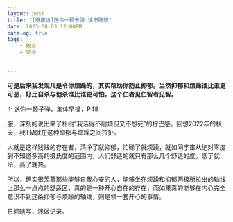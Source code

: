 ```yaml
---
layout: post
title: "[待填坑]送你一颗子弹 读书随想"
date: 2023-08-03 12:00PM
catalog: true
tags:
    - 散文
    - 读书
 

---
```


**可是后来我发现凡是令你烦躁的，其实帮助你防止抑郁。当然抑郁和烦躁谁比谁更可恶，好比自杀与他杀谁比谁更可怕，这个仁者见仁智者见智。**

↑ 送你一颗子弹，集体早操，P48

服，深刻的说出来了朴树“我活得不耐烦但又不想死”的拧巴感。回想2022年的秋天，我TM就在这种抑郁与烦躁之间拉扯。

人就是这样贱贱的存在者，清净了就抑郁，忙碌了就烦躁，就如同宇宙从绝对零度到不知道多高的摄氏度的范围内，人们舒适的就只有那么几个舒适的度。低了就冷，高了就热。

所以，确实很羡慕那些能够自我心安的人，能够坐在烦躁和抑郁两极所拉出的轴线上那么一点点的舒适区，真的是一种开心自在的存在，而如果真的能够在内心完全意识不到这条抑郁与烦躁的轴线，则是领一套开心的事情。

日间瞎写，浅做记录。